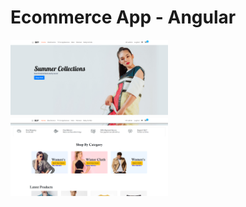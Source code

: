 # Ecommerce App - Angular

<img src="src/assets/screenshots/Home.png" width="50%">
<img src="src/assets/screenshots/Home2.png" width="50%">
